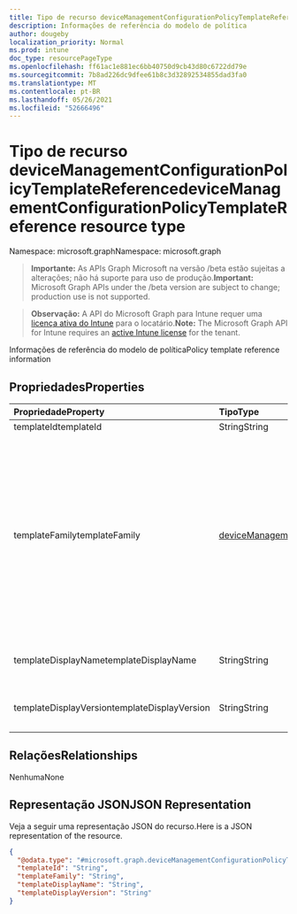 ```yaml
---
title: Tipo de recurso deviceManagementConfigurationPolicyTemplateReference
description: Informações de referência do modelo de política
author: dougeby
localization_priority: Normal
ms.prod: intune
doc_type: resourcePageType
ms.openlocfilehash: ff61ac1e881ec6bb40750d9cb43d80c6722dd79e
ms.sourcegitcommit: 7b8ad226dc9dfee61b8c3d32892534855dad3fa0
ms.translationtype: MT
ms.contentlocale: pt-BR
ms.lasthandoff: 05/26/2021
ms.locfileid: "52666496"
---
```

# <a name="devicemanagementconfigurationpolicytemplatereference-resource-type"></a><span data-ttu-id="6b1f5-103">Tipo de recurso deviceManagementConfigurationPolicyTemplateReference</span><span class="sxs-lookup"><span data-stu-id="6b1f5-103">deviceManagementConfigurationPolicyTemplateReference resource type</span></span>

<span data-ttu-id="6b1f5-104">Namespace: microsoft.graph</span><span class="sxs-lookup"><span data-stu-id="6b1f5-104">Namespace: microsoft.graph</span></span>

> <span data-ttu-id="6b1f5-105">**Importante:** As APIs Graph Microsoft na versão /beta estão sujeitas a alterações; não há suporte para uso de produção.</span><span class="sxs-lookup"><span data-stu-id="6b1f5-105">**Important:** Microsoft Graph APIs under the /beta version are subject to change; production use is not supported.</span></span>

> <span data-ttu-id="6b1f5-106">**Observação:** A API do Microsoft Graph para Intune requer uma [licença ativa do Intune](https://go.microsoft.com/fwlink/?linkid=839381) para o locatário.</span><span class="sxs-lookup"><span data-stu-id="6b1f5-106">**Note:** The Microsoft Graph API for Intune requires an [active Intune license](https://go.microsoft.com/fwlink/?linkid=839381) for the tenant.</span></span>

<span data-ttu-id="6b1f5-107">Informações de referência do modelo de política</span><span class="sxs-lookup"><span data-stu-id="6b1f5-107">Policy template reference information</span></span>

## <a name="properties"></a><span data-ttu-id="6b1f5-108">Propriedades</span><span class="sxs-lookup"><span data-stu-id="6b1f5-108">Properties</span></span>
|<span data-ttu-id="6b1f5-109">Propriedade</span><span class="sxs-lookup"><span data-stu-id="6b1f5-109">Property</span></span>|<span data-ttu-id="6b1f5-110">Tipo</span><span class="sxs-lookup"><span data-stu-id="6b1f5-110">Type</span></span>|<span data-ttu-id="6b1f5-111">Descrição</span><span class="sxs-lookup"><span data-stu-id="6b1f5-111">Description</span></span>|
|:---|:---|:---|
|<span data-ttu-id="6b1f5-112">templateId</span><span class="sxs-lookup"><span data-stu-id="6b1f5-112">templateId</span></span>|<span data-ttu-id="6b1f5-113">String</span><span class="sxs-lookup"><span data-stu-id="6b1f5-113">String</span></span>|<span data-ttu-id="6b1f5-114">ID do modelo</span><span class="sxs-lookup"><span data-stu-id="6b1f5-114">Template id</span></span>|
|<span data-ttu-id="6b1f5-115">templateFamily</span><span class="sxs-lookup"><span data-stu-id="6b1f5-115">templateFamily</span></span>|[<span data-ttu-id="6b1f5-116">deviceManagementConfigurationTemplateFamily</span><span class="sxs-lookup"><span data-stu-id="6b1f5-116">deviceManagementConfigurationTemplateFamily</span></span>](../resources/intune-deviceconfigv2-devicemanagementconfigurationtemplatefamily.md)|<span data-ttu-id="6b1f5-117">Família de modelos do Modelo referenciado.</span><span class="sxs-lookup"><span data-stu-id="6b1f5-117">Template Family of the referenced Template.</span></span> <span data-ttu-id="6b1f5-118">Essa propriedade é somente leitura.</span><span class="sxs-lookup"><span data-stu-id="6b1f5-118">This property is read-only.</span></span> <span data-ttu-id="6b1f5-119">Os valores possíveis são: `none`, `endpointSecurityAntivirus`, `endpointSecurityDiskEncryption`, `endpointSecurityFirewall`, `endpointSecurityEndpointDetectionAndResponse`, `endpointSecurityAttackSurfaceReduction`, `endpointSecurityAccountProtection`, `endpointSecurityApplicationControl`.</span><span class="sxs-lookup"><span data-stu-id="6b1f5-119">Possible values are: `none`, `endpointSecurityAntivirus`, `endpointSecurityDiskEncryption`, `endpointSecurityFirewall`, `endpointSecurityEndpointDetectionAndResponse`, `endpointSecurityAttackSurfaceReduction`, `endpointSecurityAccountProtection`, `endpointSecurityApplicationControl`.</span></span>|
|<span data-ttu-id="6b1f5-120">templateDisplayName</span><span class="sxs-lookup"><span data-stu-id="6b1f5-120">templateDisplayName</span></span>|<span data-ttu-id="6b1f5-121">String</span><span class="sxs-lookup"><span data-stu-id="6b1f5-121">String</span></span>|<span data-ttu-id="6b1f5-122">Template Display Name of the referenced template.</span><span class="sxs-lookup"><span data-stu-id="6b1f5-122">Template Display Name of the referenced template.</span></span> <span data-ttu-id="6b1f5-123">Essa propriedade é somente leitura.</span><span class="sxs-lookup"><span data-stu-id="6b1f5-123">This property is read-only.</span></span>|
|<span data-ttu-id="6b1f5-124">templateDisplayVersion</span><span class="sxs-lookup"><span data-stu-id="6b1f5-124">templateDisplayVersion</span></span>|<span data-ttu-id="6b1f5-125">String</span><span class="sxs-lookup"><span data-stu-id="6b1f5-125">String</span></span>|<span data-ttu-id="6b1f5-126">Template Display Version of the referenced Template.</span><span class="sxs-lookup"><span data-stu-id="6b1f5-126">Template Display Version of the referenced Template.</span></span> <span data-ttu-id="6b1f5-127">Essa propriedade é somente leitura.</span><span class="sxs-lookup"><span data-stu-id="6b1f5-127">This property is read-only.</span></span>|

## <a name="relationships"></a><span data-ttu-id="6b1f5-128">Relações</span><span class="sxs-lookup"><span data-stu-id="6b1f5-128">Relationships</span></span>
<span data-ttu-id="6b1f5-129">Nenhuma</span><span class="sxs-lookup"><span data-stu-id="6b1f5-129">None</span></span>

## <a name="json-representation"></a><span data-ttu-id="6b1f5-130">Representação JSON</span><span class="sxs-lookup"><span data-stu-id="6b1f5-130">JSON Representation</span></span>
<span data-ttu-id="6b1f5-131">Veja a seguir uma representação JSON do recurso.</span><span class="sxs-lookup"><span data-stu-id="6b1f5-131">Here is a JSON representation of the resource.</span></span>
<!-- {
  "blockType": "resource",
  "@odata.type": "microsoft.graph.deviceManagementConfigurationPolicyTemplateReference"
}
-->
``` json
{
  "@odata.type": "#microsoft.graph.deviceManagementConfigurationPolicyTemplateReference",
  "templateId": "String",
  "templateFamily": "String",
  "templateDisplayName": "String",
  "templateDisplayVersion": "String"
}
```





